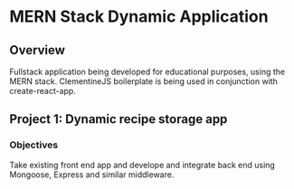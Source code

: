 # MERN Stack Dynamic Application

## Overview
Fullstack application being developed for educational purposes, using the MERN stack.
ClementineJS boilerplate is being used in conjunction with create-react-app.

## Project 1: Dynamic recipe storage app
### Objectives
Take existing front end app and develope and integrate back end using Mongoose, Express and similar middleware.
 
